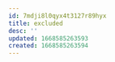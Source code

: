 ```yaml
---
id: 7mdji8l0qyx4t3127r89hyx
title: excluded
desc: ''
updated: 1668585263593
created: 1668585263594
---
```

